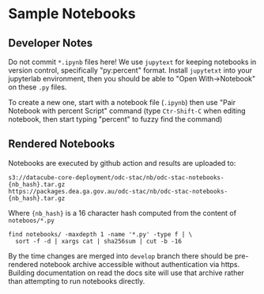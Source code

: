 # Sample Notebooks


## Developer Notes

Do not commit `*.ipynb` files here! We use `jupytext` for keeping notebooks in
version control, specifically "py:percent" format. Install `jupytetxt` into your
jupyterlab environment, then you should be able to "Open With->Notebook" on
these `.py` files.

To create a new one, start with a notebook file (`.ipynb`) then use "Pair
Notebook with percent Script" command (type `Ctr-Shift-C` when editing notebook,
then start typing "percent" to fuzzy find the command)


## Rendered Notebooks

Notebooks are executed by github action and results are uploaded to:

```
s3://datacube-core-deployment/odc-stac/nb/odc-stac-notebooks-{nb_hash}.tar.gz
https://packages.dea.ga.gov.au/odc-stac/nb/odc-stac-notebooks-{nb_hash}.tar.gz
```

Where `{nb_hash}` is a 16 character hash computed from the content of `noteboos/*.py`

```
find notebooks/ -maxdepth 1 -name '*.py' -type f | \ 
  sort -f -d | xargs cat | sha256sum | cut -b -16
```

By the time changes are merged into `develop` branch there should be
pre-rendered notebook archive accessible without authentication via https.
Building documentation on read the docs site will use that archive rather than
attempting to run notebooks directly.
